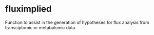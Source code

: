 # fluximplied
 Function to assist in the generation of hypotheses for flux analysis from transciptomic or metabalomic data. 
